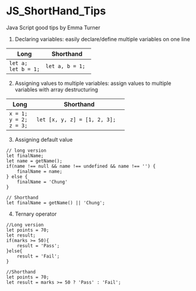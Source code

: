# JS_ShortHand_Tips
Java Script good tips by Emma Turner

1. Declaring variables: easily declare/define multiple variables on one line

| Long | Shorthand |
| ----------- | ----------- |
| ```let a;``` <br> ```let b = 1;```| ```let a, b = 1; ```  |

2. Assigning values to multiple variables: assign values to multiple variables with array destructuring

| Long | Shorthand |
| ----------- | ----------- |
| ```x = 1;``` <br> ```y = 2;```<br> ```z = 3; ``` | ``` let [x, y, z] = [1, 2, 3];   ```  |

3. Assigning default value
```
// long version
let finalName;   
let name = getName();   
if(name !== null && name !== undefined && name !== '') {  
    finalName = name;   
} else {  
    finalName = 'Chung'  
} 

// Shorthand  
let finalName = getName() || 'Chung';
``` 

4. Ternary operator
```
//Long version  
let points = 70;   
let result;   
if(marks >= 50){  
    result = 'Pass';   
}else{  
    result = 'Fail';   
}

//Shorthand  
let points = 70;   
let result = marks >= 50 ? 'Pass' : 'Fail'; 
```
